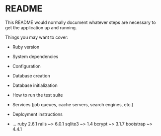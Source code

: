 # README

This README would normally document whatever steps are necessary to get the
application up and running.

Things you may want to cover:

* Ruby version

* System dependencies

* Configuration

* Database creation

* Database initialization

* How to run the test suite

* Services (job queues, cache servers, search engines, etc.)

* Deployment instructions

* ...
ruby 2.6.1
rails ~> 6.0.1
sqlite3 ~> 1.4
bcrypt ~> 3.1.7
bootstrap ~> 4.4.1

